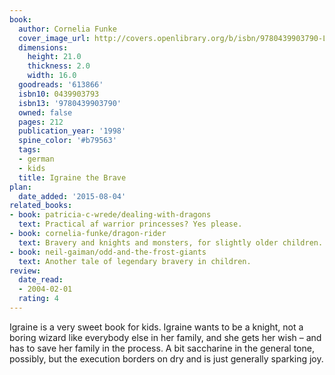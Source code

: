 ```yaml
---
book:
  author: Cornelia Funke
  cover_image_url: http://covers.openlibrary.org/b/isbn/9780439903790-L.jpg
  dimensions:
    height: 21.0
    thickness: 2.0
    width: 16.0
  goodreads: '613866'
  isbn10: 0439903793
  isbn13: '9780439903790'
  owned: false
  pages: 212
  publication_year: '1998'
  spine_color: '#b79563'
  tags:
  - german
  - kids
  title: Igraine the Brave
plan:
  date_added: '2015-08-04'
related_books:
- book: patricia-c-wrede/dealing-with-dragons
  text: Practical af warrior princesses? Yes please.
- book: cornelia-funke/dragon-rider
  text: Bravery and knights and monsters, for slightly older children.
- book: neil-gaiman/odd-and-the-frost-giants
  text: Another tale of legendary bravery in children.
review:
  date_read:
  - 2004-02-01
  rating: 4
---
```


Igraine is a very sweet book for kids. Igraine wants to be a knight, not a boring wizard like everybody else in her
family, and she gets her wish – and has to save her family in the process. A bit saccharine in the general tone,
possibly, but the execution borders on dry and is just generally sparking joy.
